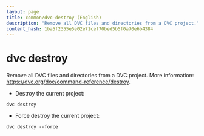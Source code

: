```yaml
---
layout: page
title: common/dvc-destroy (English)
description: "Remove all DVC files and directories from a DVC project."
content_hash: 1ba5f2355e5e02e71cef70bed5b5f0a70e6b4384
---
```

# dvc destroy

Remove all DVC files and directories from a DVC project.
More information: <https://dvc.org/doc/command-reference/destroy>.

- Destroy the current project:

`dvc destroy`

- Force destroy the current project:

`dvc destroy --force`
